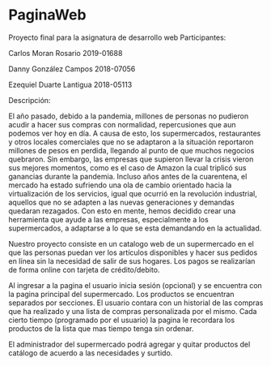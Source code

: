 # PaginaWeb
Proyecto final para la asignatura de desarrollo web
Participantes:

Carlos Moran Rosario         2019-01688

Danny González Campos        2018-07056

Ezequiel Duarte Lantigua     2018-05113

 

Descripción: 

El año pasado, debido a la pandemia, millones de personas no pudieron acudir a hacer sus compras con normalidad, repercusiones que aun podemos ver hoy en día. 
A causa de esto, los supermercados, restaurantes y otros locales comerciales que no se adaptaron a la situación reportaron millones de pesos en perdida, llegando 
al punto de que muchos negocios quebraron. Sin embargo, las empresas que supieron llevar la crisis vieron sus mejores momentos, como es el caso de Amazon la cual triplicó 
sus ganancias durante la pandemia. Incluso años antes de la cuarentena, el mercado ha estado sufriendo una ola de cambio orientado hacia la virtualización de los servicios, 
igual que ocurrió en la revolución industrial, aquellos que no se adapten a las nuevas generaciones y demandas quedaran rezagados. 
Con esto en mente, hemos decidido crear una herramienta que ayude a las empresas, especialmente a los supermercados, a adaptarse a lo que se esta demandando en la actualidad.

Nuestro proyecto consiste en un catalogo web de un supermercado en el que las personas puedan ver los artículos disponibles y hacer sus pedidos en línea sin la necesidad de 
salir de sus hogares. Los pagos se realizarían de forma online con tarjeta de crédito/debito.

Al ingresar a la pagina el usuario inicia sesión (opcional) y se encuentra con la pagina principal del supermercado. Los productos se encuentran separados por secciones. 
El usuario contara con un historial de las compras que ha realizado y una lista de compras personalizada por el mismo. Cada cierto tiempo (programado por el usuario) la pagina 
le recordara los productos de la lista que mas tiempo tenga sin ordenar.

El administrador del supermercado podrá agregar y quitar productos del catálogo de acuerdo a las necesidades y surtido.
